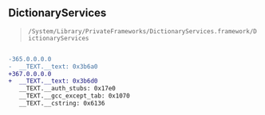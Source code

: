 ## DictionaryServices

> `/System/Library/PrivateFrameworks/DictionaryServices.framework/DictionaryServices`

```diff

-365.0.0.0.0
-  __TEXT.__text: 0x3b6a0
+367.0.0.0.0
+  __TEXT.__text: 0x3b6d0
   __TEXT.__auth_stubs: 0x17e0
   __TEXT.__gcc_except_tab: 0x1070
   __TEXT.__cstring: 0x6136

```
